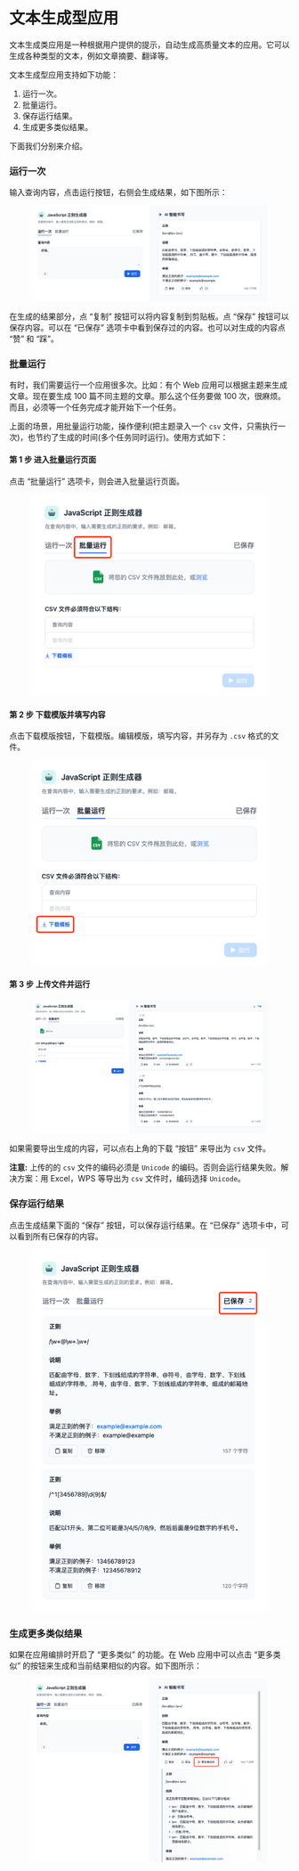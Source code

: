 # 文本生成型应用

文本生成类应用是一种根据用户提供的提示，自动生成高质量文本的应用。它可以生成各种类型的文本，例如文章摘要、翻译等。

文本生成型应用支持如下功能：

1. 运行一次。
2. 批量运行。
3. 保存运行结果。
4. 生成更多类似结果。

下面我们分别来介绍。

### 运行一次

输入查询内容，点击运行按钮，右侧会生成结果，如下图所示：

<figure><img src="../../../.gitbook/assets/image (58).png" alt=""><figcaption></figcaption></figure>

在生成的结果部分，点 “复制” 按钮可以将内容复制到剪贴板。点 “保存” 按钮可以保存内容。可以在 “已保存” 选项卡中看到保存过的内容。也可以对生成的内容点 “赞” 和 “踩”。

### 批量运行

有时，我们需要运行一个应用很多次。比如：有个 Web 应用可以根据主题来生成文章。现在要生成 100 篇不同主题的文章。那么这个任务要做 100 次，很麻烦。而且，必须等一个任务完成才能开始下一个任务。

上面的场景，用批量运行功能，操作便利(把主题录入一个 `csv` 文件，只需执行一次)，也节约了生成的时间(多个任务同时运行)。使用方式如下：

#### 第 1 步 进入批量运行页面

点击 “批量运行” 选项卡，则会进入批量运行页面。

<figure><img src="../../../.gitbook/assets/image (73).png" alt=""><figcaption></figcaption></figure>

#### 第 2 步 下载模版并填写内容

点击下载模版按钮，下载模版。编辑模版，填写内容，并另存为 `.csv` 格式的文件。

<figure><img src="../../../.gitbook/assets/image (36).png" alt=""><figcaption></figcaption></figure>

#### 第 3 步 上传文件并运行

<figure><img src="../../../.gitbook/assets/image (70).png" alt=""><figcaption></figcaption></figure>

如果需要导出生成的内容，可以点右上角的下载 “按钮” 来导出为 `csv` 文件。

**注意:** 上传的的 `csv` 文件的编码必须是 `Unicode` 的编码。否则会运行结果失败。解决方案：用 Excel，WPS 等导出为 `csv` 文件时，编码选择 `Unicode`。

### 保存运行结果

点击生成结果下面的 “保存” 按钮，可以保存运行结果。在 “已保存” 选项卡中，可以看到所有已保存的内容。

<figure><img src="../../../.gitbook/assets/image (57).png" alt=""><figcaption></figcaption></figure>

### 生成更多类似结果

如果在应用编排时开启了 “更多类似” 的功能。在 Web 应用中可以点击 “更多类似” 的按钮来生成和当前结果相似的内容。如下图所示：

<figure><img src="../../../.gitbook/assets/image (39).png" alt=""><figcaption></figcaption></figure>
